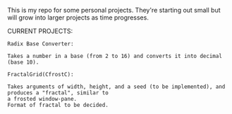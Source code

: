 This is my repo for some personal projects. They're starting out small but will grow into larger projects as time progresses.

CURRENT PROJECTS:

    Radix Base Converter:

    Takes a number in a base (from 2 to 16) and converts it into decimal (base 10).

    FractalGrid(CfrostC):

    Takes arguments of width, height, and a seed (to be implemented), and produces a "fractal", similar to
    a frosted window-pane.
    Format of fractal to be decided.